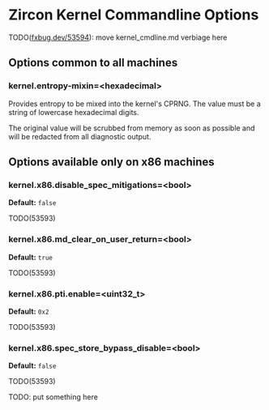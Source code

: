 # Zircon Kernel Commandline Options

TODO([fxbug.dev/53594](https://fxbug.dev/53594)): move kernel_cmdline.md verbiage here

## Options common to all machines

### kernel.entropy-mixin=\<hexadecimal>

Provides entropy to be mixed into the kernel's CPRNG.  The value must be a
string of lowercase hexadecimal digits.

The original value will be scrubbed from memory as soon as possible and will be
redacted from all diagnostic output.


## Options available only on x86 machines

### kernel.x86.disable_spec_mitigations=\<bool>
**Default:** `false`

TODO(53593)

### kernel.x86.md_clear_on_user_return=\<bool>
**Default:** `true`

TODO(53593)

### kernel.x86.pti.enable=\<uint32_t>
**Default:** `0x2`

TODO(53593)

### kernel.x86.spec_store_bypass_disable=\<bool>
**Default:** `false`

TODO(53593)

TODO: put something here

